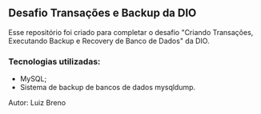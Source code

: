 ## Desafio Transações e Backup da DIO
Esse repositório foi criado para completar o desafio "Criando Transações, Executando Backup e Recovery de Banco de Dados" da DIO.

### Tecnologias utilizadas:
* MySQL;
* Sistema de backup de bancos de dados mysqldump.

Autor: Luiz Breno
